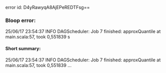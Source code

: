 error id: D4yRawyqA8AjEPeREDTFsg==
### Bloop error:

25/06/17 23:54:37 INFO DAGScheduler: Job 7 finished: approxQuantile at main.scala:57, took 0,551839 s
#### Short summary: 

25/06/17 23:54:37 INFO DAGScheduler: Job 7 finished: approxQuantile at main.scala:57, took 0,551839 ...